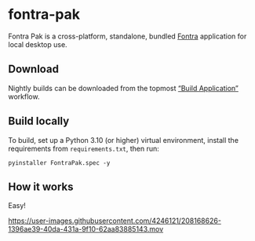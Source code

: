 # fontra-pak

Fontra Pak is a cross-platform, standalone, bundled [Fontra](https://github.com/BlackFoundryCom/fontra) application for local desktop use.

## Download

Nightly builds can be downloaded from the topmost [“Build Application”](https://github.com/BlackFoundryCom/fontra-pak/actions) workflow.

## Build locally

To build, set up a Python 3.10 (or higher) virtual environment, install the requirements from `requirements.txt`, then run:

    pyinstaller FontraPak.spec -y

## How it works

Easy!

https://user-images.githubusercontent.com/4246121/208168626-1396ae39-40da-431a-9f10-62aa83885143.mov
